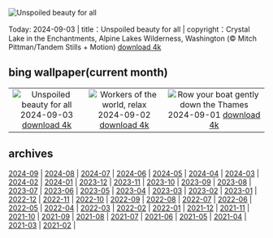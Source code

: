 ![Unspoiled beauty for all](https://cn.bing.com/th?id=OHR.AlpineLakes_EN-US9676616320_UHD.jpg&w=1000)

Today: 2024-09-03 | title：Unspoiled beauty for all | copyright：Crystal Lake in the Enchantments, Alpine Lakes Wilderness, Washington (© Mitch Pittman/Tandem Stills + Motion) [download 4k](https://cn.bing.com/th?id=OHR.AlpineLakes_EN-US9676616320_UHD.jpg)

## bing wallpaper(current month)

|  |  |  |
| :----: | :----: | :----: |
| ![Unspoiled beauty for all](https://cn.bing.com/th?id=OHR.AlpineLakes_EN-US9676616320_UHD.jpg&pid=hp&w=384&h=216&rs=1&c=4) <br/>2024-09-03 [download 4k](https://cn.bing.com/th?id=OHR.AlpineLakes_EN-US9676616320_UHD.jpg)| ![Workers of the world, relax](https://cn.bing.com/th?id=OHR.KansasMural_EN-US9504361321_UHD.jpg&pid=hp&w=384&h=216&rs=1&c=4) <br/>2024-09-02 [download 4k](https://cn.bing.com/th?id=OHR.KansasMural_EN-US9504361321_UHD.jpg)| ![Row your boat gently down the Thames](https://cn.bing.com/th?id=OHR.ThamesLondon_EN-US9385705885_UHD.jpg&pid=hp&w=384&h=216&rs=1&c=4) <br/>2024-09-01 [download 4k](https://cn.bing.com/th?id=OHR.ThamesLondon_EN-US9385705885_UHD.jpg)|

## archives

[2024-09](./archives/en-US/2024-09.md) | [2024-08](./archives/en-US/2024-08.md) | [2024-07](./archives/en-US/2024-07.md) | [2024-06](./archives/en-US/2024-06.md) | [2024-05](./archives/en-US/2024-05.md) | [2024-04](./archives/en-US/2024-04.md) | [2024-03](./archives/en-US/2024-03.md) | [2024-02](./archives/en-US/2024-02.md) |
[2024-01](./archives/en-US/2024-01.md) | [2023-12](./archives/en-US/2023-12.md) | [2023-11](./archives/en-US/2023-11.md) | [2023-10](./archives/en-US/2023-10.md) | [2023-09](./archives/en-US/2023-09.md) | [2023-08](./archives/en-US/2023-08.md) | [2023-07](./archives/en-US/2023-07.md) | [2023-06](./archives/en-US/2023-06.md) |
[2023-05](./archives/en-US/2023-05.md) | [2023-04](./archives/en-US/2023-04.md) | [2023-03](./archives/en-US/2023-03.md) | [2023-02](./archives/en-US/2023-02.md) | [2023-01](./archives/en-US/2023-01.md) | [2022-12](./archives/en-US/2022-12.md) | [2022-11](./archives/en-US/2022-11.md) | [2022-10](./archives/en-US/2022-10.md) |
[2022-09](./archives/en-US/2022-09.md) | [2022-08](./archives/en-US/2022-08.md) | [2022-07](./archives/en-US/2022-07.md) | [2022-06](./archives/en-US/2022-06.md) | [2022-05](./archives/en-US/2022-05.md) | [2022-04](./archives/en-US/2022-04.md) | [2022-03](./archives/en-US/2022-03.md) | [2022-02](./archives/en-US/2022-02.md) |
[2022-01](./archives/en-US/2022-01.md) | [2021-12](./archives/en-US/2021-12.md) | [2021-11](./archives/en-US/2021-11.md) | [2021-10](./archives/en-US/2021-10.md) | [2021-09](./archives/en-US/2021-09.md) | [2021-08](./archives/en-US/2021-08.md) | [2021-07](./archives/en-US/2021-07.md) | [2021-06](./archives/en-US/2021-06.md) |
[2021-05](./archives/en-US/2021-05.md) | [2021-04](./archives/en-US/2021-04.md) | [2021-03](./archives/en-US/2021-03.md) | [2021-02](./archives/en-US/2021-02.md) |

